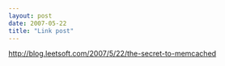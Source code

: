 ```yaml
---
layout: post
date: 2007-05-22
title: "Link post"
---
```

<http://blog.leetsoft.com/2007/5/22/the-secret-to-memcached>

